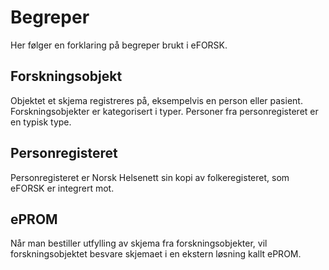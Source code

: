 # Begreper

Her følger en forklaring på begreper brukt i eFORSK.

## Forskningsobjekt

Objektet et skjema registreres på, eksempelvis en person eller pasient. Forskningsobjekter er kategorisert i typer. Personer fra personregisteret er en typisk type.

## Personregisteret

Personregisteret er Norsk Helsenett sin kopi av folkeregisteret, som eFORSK er integrert mot.

## ePROM

Når man bestiller utfylling av skjema fra forskningsobjekter, vil forskningsobjektet besvare skjemaet i en ekstern løsning kallt ePROM.
